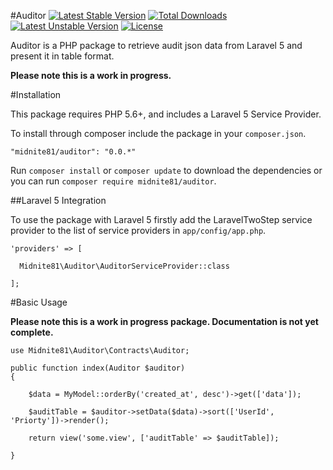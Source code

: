 #Auditor [![Latest Stable Version](https://poser.pugx.org/midnite81/auditor/version)](https://packagist.org/packages/midnite81/auditor) [![Total Downloads](https://poser.pugx.org/midnite81/auditor/downloads)](https://packagist.org/packages/midnite81/auditor) [![Latest Unstable Version](https://poser.pugx.org/midnite81/auditor/v/unstable)](https://packagist.org/packages/midnite81/auditor) [![License](https://poser.pugx.org/midnite81/auditor/license.svg)](https://packagist.org/packages/midnite/auditor)

Auditor is a PHP package to retrieve audit json data from Laravel 5 and present it in table format.

**Please note this is a work in progress.**

#Installation

This package requires PHP 5.6+, and includes a Laravel 5 Service Provider.

To install through composer include the package in your `composer.json`.

    "midnite81/auditor": "0.0.*"

Run `composer install` or `composer update` to download the dependencies or you can run `composer require midnite81/auditor`.

##Laravel 5 Integration

To use the package with Laravel 5 firstly add the LaravelTwoStep service provider to the list of service providers 
in `app/config/app.php`.

    'providers' => [

      Midnite81\Auditor\AuditorServiceProvider::class
              
    ];

#Basic Usage

**Please note this is a work in progress package. Documentation is not yet complete.**

    use Midnite81\Auditor\Contracts\Auditor;

    public function index(Auditor $auditor)
    {

        $data = MyModel::orderBy('created_at', desc')->get(['data']);

        $auditTable = $auditor->setData($data)->sort(['UserId', 'Priorty'])->render();

        return view('some.view', ['auditTable' => $auditTable]);

    }